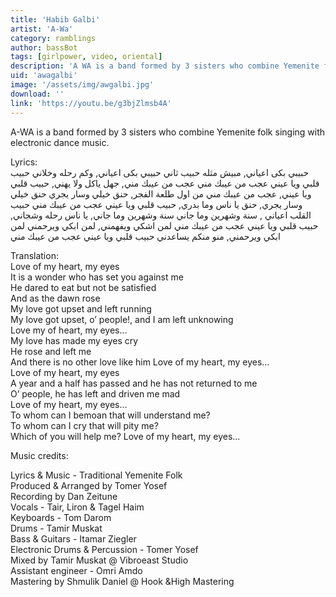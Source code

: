 ```yaml
---
title: 'Habib Galbi'
artist: 'A-Wa'
category: ramblings
author: bassBot
tags: [girlpower, video, oriental]
description: 'A WA is a band formed by 3 sisters who combine Yemenite folk singing with electronic dance music.'
uid: 'awagalbi'
image: '/assets/img/awgalbi.jpg'
download: ''
link: 'https://youtu.be/g3bjZlmsb4A'
---
```

A-WA is a band formed by 3 sisters who combine Yemenite folk singing with electronic dance music.

Lyrics: <br />
حبيبي بكى اعياني, مبيش مثله حبيب ثاني حبيبي بكى اعياني, وكم رحله وخلاني حبيب قلبي ويا عيني عجب من عيبك مني عجب من عيبك مني, جهل ياكل ولا يهني, حبيب قلبي ويا عيني, عجب من عيبك مني من اول طلعة الفجر, حنق خيلي وسار يجري حنق خيلي وسار يجري, حنق يا ناس وما بدري, حبيب قلبي ويا عيني عجب من عيبك مني حبيب القلب اعياني , سنة وشهرين وما جاني سنة وشهرين وما جاني, يا ناس رحله وشجاني, حبيب قلبي ويا عيني عجب من عيبك مني لمن اشكي ويفهمني, لمن ابكي ويرحمني لمن ابكي ويرحمني, منو منكم يساعدني حبيب قلبي ويا عيني عجب من عيبك مني 

Translation: <br />
Love of my heart, my eyes <br />
It is a wonder who has set you against me <br />
He dared to eat but not be satisfied <br />
And as the dawn rose <br />
My love got upset and left running <br />
My love got upset, o’ people!, and I am left unknowing <br />
Love my of heart, my eyes… <br />
My love has made my eyes cry <br />
He rose and left me <br />
And there is no other love like him Love of my heart, my eyes… <br />
Love of my heart, my eyes <br />
A year and a half has passed and he has not returned to me <br />
O’ people, he has left and driven me mad <br />
Love of my heart, my eyes… <br />
To whom can I bemoan that will understand me? <br />
To whom can I cry that will pity me? <br />
Which of you will help me? Love of my heart, my eyes…<br />

Music credits: 

Lyrics & Music - Traditional Yemenite Folk<br />
Produced & Arranged by Tomer Yosef <br />
Recording by Dan Zeitune <br />
Vocals - Tair, Liron & Tagel Haim <br />
Keyboards - Tom Darom <br />
Drums - Tamir Muskat <br />
Bass & Guitars - Itamar Ziegler <br />
Electronic Drums & Percussion - Tomer Yosef <br />
Mixed by Tamir Muskat @ Vibroeast Studio <br />
Assistant engineer - Omri Amdo <br />
Mastering by Shmulik Daniel @ Hook &High Mastering<br />